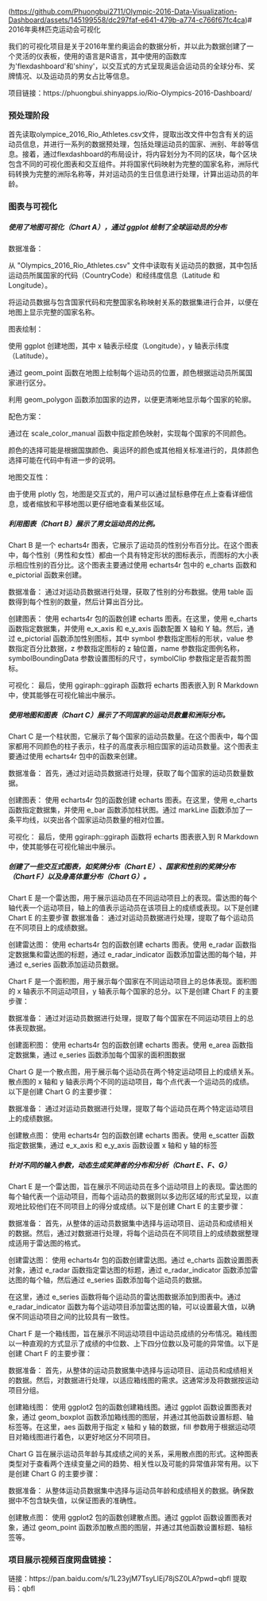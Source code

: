 (https://github.com/Phuongbui2711/Olympic-2016-Data-Visualization-Dashboard/assets/145199558/dc297faf-e641-479b-a774-c766f67fc4ca)# 2016年奥林匹克运动会可视化
<p>我们的可视化项目是关于2016年里约奥运会的数据分析，并以此为数据创建了一个灵活的仪表板，使用的语言是R语言，其中使用的函数库为'flexdashboard'和'shiny'，以交互式的方式呈现奥运会运动员的全球分布、奖牌情况、以及运动员的男女占比等信息。</p>
<p>项目链接：https://phuongbui.shinyapps.io/Rio-Olympics-2016-Dashboard/
  
### 预处理阶段
<p>首先读取olympice_2016_Rio_Athletes.csv文件，提取出改文件中包含有关的运动员信息，并进行一系列的数据预处理，包括处理运动员的国家、洲别、年龄等信息。接着，通过flexdashboard的布局设计，将内容划分为不同的区块，每个区块包含不同的可视化图表和交互组件。并将国家代码映射为完整的国家名称，洲际代码转换为完整的洲际名称等，并对运动员的生日信息进行处理，计算出运动员的年龄。
  
### 图表与可视化
  
##### 使用了地图可视化（Chart A），通过 ggplot 绘制了全球运动员的分布
<p>数据准备：</p>
<p>从 "Olympics_2016_Rio_Athletes.csv" 文件中读取有关运动员的数据，其中包括运动员所属国家的代码（CountryCode）和经纬度信息（Latitude 和 Longitude）。</p>
<p>将运动员数据与包含国家代码和完整国家名称映射关系的数据集进行合并，以便在地图上显示完整的国家名称。</p>
<p>图表绘制：</p>
<p>使用 ggplot 创建地图，其中 x 轴表示经度（Longitude），y 轴表示纬度（Latitude）。</p>
<p>通过 geom_point 函数在地图上绘制每个运动员的位置，颜色根据运动员所属国家进行区分。</p>
<p>利用 geom_polygon 函数添加国家的边界，以便更清晰地显示每个国家的轮廓。</p>
<p>配色方案：</p>
<p>通过在 scale_color_manual 函数中指定颜色映射，实现每个国家的不同颜色。</p>
<p>颜色的选择可能是根据国旗颜色、奥运环的颜色或其他相关标准进行的，具体颜色选择可能在代码中有进一步的说明。</p>
<p>地图交互性：</p>
<p>由于使用 plotly 包，地图是交互式的，用户可以通过鼠标悬停在点上查看详细信息，或者缩放和平移地图以更仔细地查看某些区域。</p>

##### 利用图表（Chart B）展示了男女运动员的比例。
<p>Chart B 是一个 echarts4r 图表，它展示了运动员的性别分布百分比。在这个图表中，每个性别（男性和女性）都由一个具有特定形状的图标表示，而图标的大小表示相应性别的百分比。这个图表主要通过使用 echarts4r 包中的 e_charts 函数和 e_pictorial 函数来创建。</p>
<p>数据准备： 通过对运动员数据进行处理，获取了性别的分布数据。使用 table 函数得到每个性别的数量，然后计算出百分比。</p>
<p>创建图表： 使用 echarts4r 包的函数创建 echarts 图表。在这里，使用 e_charts 函数指定数据集，并使用 e_x_axis 和 e_y_axis 函数配置 X 轴和 Y 轴。然后，通过 e_pictorial 函数添加性别图标，其中 symbol 参数指定图标的形状，value 参数指定百分比数据，z 参数指定图标的 z 轴位置，name 参数指定图例名称，symbolBoundingData 参数设置图标的尺寸，symbolClip 参数指定是否裁剪图标。</p>
<p>可视化： 最后，使用 ggiraph::ggiraph 函数将 echarts 图表嵌入到 R Markdown 中，使其能够在可视化输出中展示。</p>

##### 使用地图和图表（Chart C）展示了不同国家的运动员数量和洲际分布。
<p>Chart C 是一个柱状图，它展示了每个国家的运动员数量。在这个图表中，每个国家都用不同颜色的柱子表示，柱子的高度表示相应国家的运动员数量。这个图表主要通过使用 echarts4r 包中的函数来创建。</p>
<p>数据准备： 首先，通过对运动员数据进行处理，获取了每个国家的运动员数量数据。</p>
<p>创建图表： 使用 echarts4r 包的函数创建 echarts 图表。在这里，使用 e_charts 函数指定数据集，并使用 e_bar 函数添加柱状图。通过 markLine 函数添加了一条平均线，以突出各个国家运动员数量的相对位置。</p>
<p>可视化： 最后，使用 ggiraph::ggiraph 函数将 echarts 图表嵌入到 R Markdown 中，使其能够在可视化输出中展示。</p>

##### 创建了一些交互式图表，如奖牌分布（Chart E）、国家和性别的奖牌分布（Chart F）以及身高体重分布（Chart G）。
<p>Chart E 是一个雷达图，用于展示运动员在不同运动项目上的表现。雷达图的每个轴代表一个运动项目，轴上的值表示运动员在该项目上的成绩或表现。以下是创建 Chart E 的主要步骤
数据准备： 通过对运动员数据进行处理，提取了每个运动员在不同项目上的成绩数据。</p>
<p>创建雷达图： 使用 echarts4r 包的函数创建 echarts 图表。使用 e_radar 函数指定数据集和雷达图的标题，通过 e_radar_indicator 函数添加雷达图的每个轴，并通过 e_series 函数添加运动员数据。</p>
<p>Chart F 是一个面积图，用于展示每个国家在不同运动项目上的总体表现。面积图的 x 轴表示不同运动项目，y 轴表示每个国家的总分。以下是创建 Chart F 的主要步骤：</p>
<p>数据准备： 通过对运动员数据进行处理，提取了每个国家在不同运动项目上的总体表现数据。</p>
<p>创建面积图： 使用 echarts4r 包的函数创建 echarts 图表。使用 e_area 函数指定数据集，通过 e_series 函数添加每个国家的面积图数据</p>
<p>Chart G 是一个散点图，用于展示每个运动员在两个特定运动项目上的成绩关系。散点图的 x 轴和 y 轴表示两个不同的运动项目，每个点代表一个运动员的成绩。以下是创建 Chart G 的主要步骤：</p>
<p>数据准备： 通过对运动员数据进行处理，提取了每个运动员在两个特定运动项目上的成绩数据。</p>
<p>创建散点图： 使用 echarts4r 包的函数创建 echarts 图表。使用 e_scatter 函数指定数据集，通过 e_x_axis 和 e_y_axis 函数设置 x 轴和 y 轴的标签</p>

##### 针对不同的输入参数，动态生成奖牌者的分布和分析（Chart E、F、G）
<p>Chart E 是一个雷达图，旨在展示不同运动员在多个运动项目上的表现。雷达图的每个轴代表一个运动项目，而每个运动员的数据则以多边形区域的形式呈现，以直观地比较他们在不同项目上的得分或成绩。以下是创建 Chart E 的主要步骤：</p>
<p>数据准备： 首先，从整体的运动员数据集中选择与运动项目、运动员和成绩相关的数据。然后，通过对数据进行处理，将每个运动员在不同项目上的成绩数据整理成适用于雷达图的格式。</p>
<p>创建雷达图： 使用 echarts4r 包的函数创建雷达图。通过 e_charts 函数设置图表对象，通过 e_radar 函数指定雷达图的标题，通过 e_radar_indicator 函数添加雷达图的每个轴，然后通过 e_series 函数添加每个运动员的数据。</p>
<p>在这里，通过 e_series 函数将每个运动员的雷达图数据添加到图表中。通过 e_radar_indicator 函数为每个运动项目添加雷达图的轴，可以设置最大值，以确保不同运动项目之间的比较具有一致性。</p>
<p>Chart F 是一个箱线图，旨在展示不同运动项目中运动员成绩的分布情况。箱线图以一种直观的方式显示了成绩的中位数、上下四分位数以及可能的异常值。以下是创建 Chart F 的主要步骤：</p>
<p>数据准备： 首先，从整体的运动员数据集中选择与运动项目、运动员和成绩相关的数据。然后，对数据进行处理，以适应箱线图的需求。这通常涉及将数据按运动项目分组。</p>
<p>创建箱线图： 使用 ggplot2 包的函数创建箱线图。通过 ggplot 函数设置图表对象，通过 geom_boxplot 函数添加箱线图的图层，并通过其他函数设置标题、轴标签等。在这里，aes 函数用于指定 x 轴和 y 轴的数据，fill 参数用于根据运动项目对箱线图进行着色，以更好地区分不同项目。</p>
<p>Chart G 旨在展示运动员年龄与其成绩之间的关系，采用散点图的形式。这种图表类型对于查看两个连续变量之间的趋势、相关性以及可能的异常值非常有用。以下是创建 Chart G 的主要步骤：</p>
<p>数据准备： 从整体运动员数据集中选择与运动员年龄和成绩相关的数据。确保数据中不包含缺失值，以保证图表的准确性。</p>
<p>创建散点图： 使用 ggplot2 包的函数创建散点图。通过 ggplot 函数设置图表对象，通过 geom_point 函数添加散点图的图层，并通过其他函数设置标题、轴标签等。</p>


### 项目展示视频百度网盘链接：
<p>链接：https://pan.baidu.com/s/1L23yjM7TsyLIEj78jSZ0LA?pwd=qbfl 提取码：qbfl </p>

